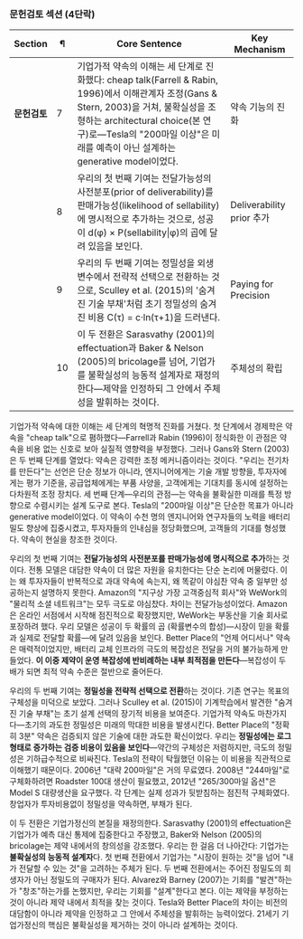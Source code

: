 ### 문헌검토 섹션 (4단락)

|Section|¶|Core Sentence|Key Mechanism|
|---|---|---|---|
|**문헌검토**|7|기업가적 약속의 이해는 세 단계로 진화했다: cheap talk(Farrell & Rabin, 1996)에서 이해관계자 조정(Gans & Stern, 2003)을 거쳐, 불확실성을 조형하는 architectural choice(본 연구)로—Tesla의 "200마일 이상"은 미래를 예측이 아닌 설계하는 generative model이었다.|약속 기능의 진화|
||8|우리의 첫 번째 기여는 전달가능성의 사전분포(prior of deliverability)를 판매가능성(likelihood of sellability)에 명시적으로 추가하는 것으로, 성공이 d(φ) × P(sellability\|φ)의 곱에 달려 있음을 보인다.|Deliverability prior 추가|
||9|우리의 두 번째 기여는 정밀성을 외생 변수에서 전략적 선택으로 전환하는 것으로, Sculley et al. (2015)의 '숨겨진 기술 부채'처럼 초기 정밀성의 숨겨진 비용 C(τ) = c·ln(τ+1)을 드러낸다.|Paying for Precision|
||10|이 두 전환은 Sarasvathy (2001)의 effectuation과 Baker & Nelson (2005)의 bricolage를 넘어, 기업가를 불확실성의 능동적 설계자로 재정의한다—제약을 인정하되 그 안에서 주체성을 발휘하는 것이다.|주체성의 확립|

기업가적 약속에 대한 이해는 세 단계의 혁명적 진화를 거쳤다. 첫 단계에서 경제학은 약속을 "cheap talk"으로 폄하했다—Farrell과 Rabin (1996)이 정식화한 이 관점은 약속을 비용 없는 신호로 보아 실질적 영향력을 부정했다. 그러나 Gans와 Stern (2003)은 두 번째 단계를 열었다: 약속은 강력한 조정 메커니즘이라는 것이다. "우리는 전기차를 만든다"는 선언은 단순 정보가 아니라, 엔지니어에게는 기술 개발 방향을, 투자자에게는 평가 기준을, 공급업체에게는 부품 사양을, 고객에게는 기대치를 동시에 설정하는 다차원적 조정 장치다. 세 번째 단계—우리의 관점—는 약속을 불확실한 미래를 특정 방향으로 수렴시키는 설계 도구로 본다. Tesla의 "200마일 이상"은 단순한 목표가 아니라 generative model이었다. 이 약속이 수천 명의 엔지니어와 연구자들의 노력을 배터리 밀도 향상에 집중시켰고, 투자자들의 인내심을 정당화했으며, 고객들의 기대를 형성했다. 약속이 현실을 창조한 것이다.

우리의 첫 번째 기여는 **전달가능성의 사전분포를 판매가능성에 명시적으로 추가**하는 것이다. 전통 모델은 대담한 약속이 더 많은 자원을 유치한다는 단순 논리에 머물렀다. 이는 왜 투자자들이 반복적으로 과대 약속에 속는지, 왜 똑같이 야심찬 약속 중 일부만 성공하는지 설명하지 못한다. Amazon의 "지구상 가장 고객중심적 회사"와 WeWork의 "물리적 소셜 네트워크"는 모두 극도로 야심찼다. 차이는 전달가능성이었다. Amazon은 온라인 서점에서 시작해 점진적으로 확장했지만, WeWork는 부동산을 기술 회사로 포장하려 했다. 우리 모델은 성공이 두 확률의 곱 (확률변수의 합성)—시장이 믿을 확률과 실제로 전달할 확률—에 달려 있음을 보인다. Better Place의 "언제 어디서나" 약속은 매력적이었지만, 배터리 교체 인프라의 극도의 복잡성은 전달을 거의 불가능하게 만들었다. **이 이중 제약이 운영 복잡성에 반비례하는 내부 최적점을 만든다**—복잡성이 두 배가 되면 최적 약속 수준은 절반으로 줄어든다.

우리의 두 번째 기여는 **정밀성을 전략적 선택으로 전환**하는 것이다. 기존 연구는 목표의 구체성을 미덕으로 보았다. 그러나 Sculley et al. (2015)이 기계학습에서 발견한 "숨겨진 기술 부채"는 초기 설계 선택의 장기적 비용을 보여준다. 기업가적 약속도 마찬가지다—초기의 과도한 정밀성은 미래의 막대한 비용을 발생시킨다. Better Place의 "정확히 3분" 약속은 검증되지 않은 기술에 대한 과도한 확신이었다. 우리는 **정밀성에는 로그 형태로 증가하는 검증 비용이 있음을 보인다**—약간의 구체성은 저렴하지만, 극도의 정밀성은 기하급수적으로 비싸진다. Tesla의 전략이 탁월했던 이유는 이 비용을 직관적으로 이해했기 때문이다. 2006년 "대략 200마일"은 거의 무료였다. 2008년 "244마일"로 구체화하려면 Roadster 100대 생산이 필요했고, 2012년 "265/300마일 옵션"은 Model S 대량생산을 요구했다. 각 단계는 실제 성과가 뒷받침하는 점진적 구체화였다. 창업자가 투자비용없이 정밀성을 약속하면, 부채가 된다. 

이 두 전환은 기업가정신의 본질을 재정의한다. Sarasvathy (2001)의 effectuation은 기업가가 예측 대신 통제에 집중한다고 주장했고, Baker와 Nelson (2005)의 bricolage는 제약 내에서의 창의성을 강조했다. 우리는 한 걸음 더 나아간다: 기업가는 **불확실성의 능동적 설계자**다. 첫 번째 전환에서 기업가는 "시장이 원하는 것"을 넘어 "내가 전달할 수 있는 것"을 고려하는 주체가 된다. 두 번째 전환에서는 주어진 정밀도의 희생자가 아닌 정밀도의 구매자가 된다. Alvarez와 Barney (2007)는 기회를 "발견"하는가 "창조"하는가를 논했지만, 우리는 기회를 "설계"한다고 본다. 이는 제약을 부정하는 것이 아니라 제약 내에서 최적을 찾는 것이다. Tesla와 Better Place의 차이는 비전의 대담함이 아니라 제약을 인정하고 그 안에서 주체성을 발휘하는 능력이었다. 21세기 기업가정신의 핵심은 불확실성을 제거하는 것이 아니라 설계하는 것이다.

